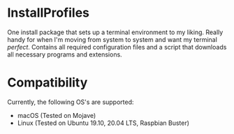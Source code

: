# InstallProfiles

One install package that sets up a terminal environment to my liking. Really handy for when I'm moving from system to system and want my terminal _perfect_. Contains all required configuration files and a script that downloads all necessary programs and extensions.

# Compatibility

Currently, the following OS's are supported:

- macOS (Tested on Mojave)
- Linux (Tested on Ubuntu 19.10, 20.04 LTS, Raspbian Buster)

